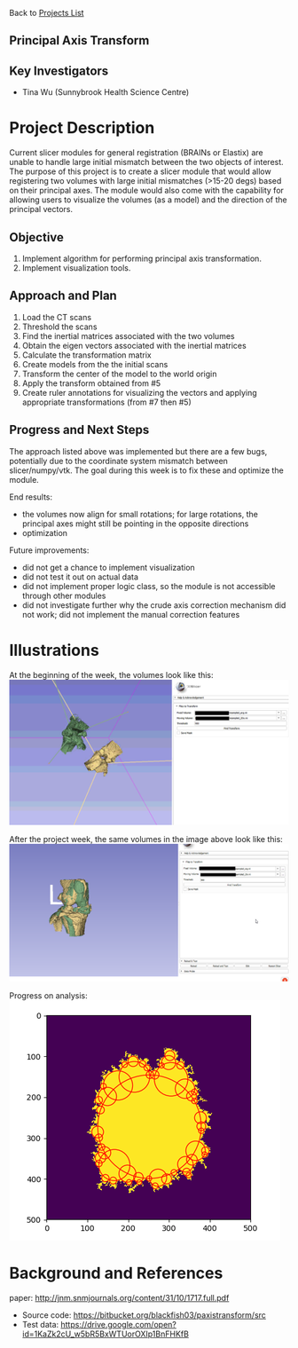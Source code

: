 Back to [Projects List](../../README.md#ProjectsList)

## Principal Axis Transform

## Key Investigators
- Tina Wu (Sunnybrook Health Science Centre)

# Project Description
<!-- Add a short paragraph describing the project. --> 
Current slicer modules for general registration (BRAINs or Elastix) are unable to handle large initial mismatch between the two objects of interest. The purpose of this project is to create a slicer module that would allow registering two volumes with large initial mismatches (>15-20 degs) based on their principal axes. The module would also come with the capability for allowing users to visualize the volumes (as a model) and the direction of the principal vectors.

## Objective
1. Implement algorithm for performing principal axis transformation. 
2. Implement visualization tools. 

## Approach and Plan

1. Load the CT scans
2. Threshold the scans
3. Find the inertial matrices associated with the two volumes
4. Obtain the eigen vectors associated with the inertial matrices
5. Calculate the transformation matrix
6. Create models from the the initial scans
7. Transform the center of the model to the world origin
8. Apply the transform obtained from #5
9. Create ruler annotations for visualizing the vectors and applying appropriate transformations (from #7 then #5)

## Progress and Next Steps

<!--Describe progress and next steps in a few bullet points as you are making progress.-->
The approach listed above was implemented but there are a few bugs, potentially due to the coordinate system mismatch between slicer/numpy/vtk. The goal during this week is to fix these and optimize the module.

End results:
- the volumes now align for small rotations; for large rotations, the principal axes might still be pointing in the opposite directions
- optimization

Future improvements:
- did not get a chance to implement visualization
- did not test it out on actual data
- did not implement proper logic class, so the module is not accessible through other modules
- did not investigate further why the crude axis correction mechanism did not work; did not implement the manual correction features

# Illustrations

<!--Add pictures and links to videos that demonstrate what has been accomplished.-->

At the beginning of the week, the volumes look like this:
![In this picture, the color green is associated with the fixed volume and yellow is associated with the moving volume. The goal is to match the position and orientation of the moving to the fixed volume. The green lines represent the principal directions of the volume and as you can see, they don't look like they are pointing in the right directions.](slicer-descript.png)

After the project week, the same volumes in the image above look like this:
![Result by the end of the week.](slicer-result.png)

Progress on analysis:
![spherical approximation.](spheres.png)

# Background and References

<!--Use this space for information that may help people better understand your project, like links to papers, source code, or data.-->
paper: http://jnm.snmjournals.org/content/31/10/1717.full.pdf


- Source code: https://bitbucket.org/blackfish03/paxistransform/src
- Test data: https://drive.google.com/open?id=1KaZk2cU_w5bR5BxWTUorOXIp1BnFHKfB
